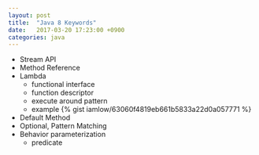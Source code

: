 ```yaml
---
layout: post
title:  "Java 8 Keywords"
date:   2017-03-20 17:23:00 +0900
categories: java
---
```

- Stream API
- Method Reference
- Lambda    
    - functional interface
    - function descriptor
    - execute around pattern
    - example
    {% gist iamlow/63060f4819eb661b5833a22d0a057771 %}
    <script src="https://gist.github.com/iamlow/63060f4819eb661b5833a22d0a057771.js"></script>
- Default Method
- Optional<T>, Pattern Matching
- Behavior parameterization
    - predicate
